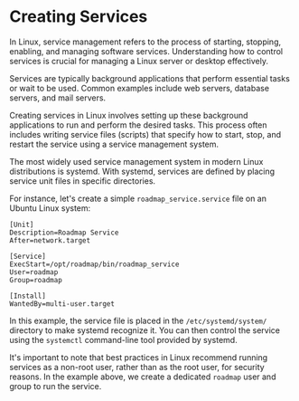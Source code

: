 # Creating Services

In Linux, service management refers to the process of starting, stopping, enabling, and managing software services. Understanding how to control services is crucial for managing a Linux server or desktop effectively.

Services are typically background applications that perform essential tasks or wait to be used. Common examples include web servers, database servers, and mail servers.

Creating services in Linux involves setting up these background applications to run and perform the desired tasks. This process often includes writing service files (scripts) that specify how to start, stop, and restart the service using a service management system.

The most widely used service management system in modern Linux distributions is systemd. With systemd, services are defined by placing service unit files in specific directories.

For instance, let's create a simple `roadmap_service.service` file on an Ubuntu Linux system:

```
[Unit]
Description=Roadmap Service
After=network.target

[Service]
ExecStart=/opt/roadmap/bin/roadmap_service
User=roadmap
Group=roadmap

[Install]
WantedBy=multi-user.target
```

In this example, the service file is placed in the `/etc/systemd/system/` directory to make systemd recognize it. You can then control the service using the `systemctl` command-line tool provided by systemd.

It's important to note that best practices in Linux recommend running services as a non-root user, rather than as the root user, for security reasons. In the example above, we create a dedicated `roadmap` user and group to run the service.
